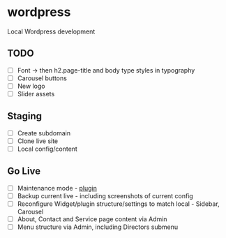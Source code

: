 wordpress
=========

Local Wordpress development

## TODO

- [ ] Font -> then h2.page-title and body type styles in typography
- [ ] Carousel buttons
- [ ] New logo
- [ ] Slider assets

## Staging

- [ ] Create subdomain
- [ ] Clone live site
- [ ] Local config/content

## Go Live

- [ ] Maintenance mode - [plugin](http://wordpress.org/plugins/wp-maintenance-mode/)
- [ ] Backup current live - including screenshots of current config
- [ ] Reconfigure Widget/plugin structure/settings to match local - Sidebar, Carousel
- [ ] About, Contact and Service page content via Admin
- [ ] Menu structure via Admin, including Directors submenu